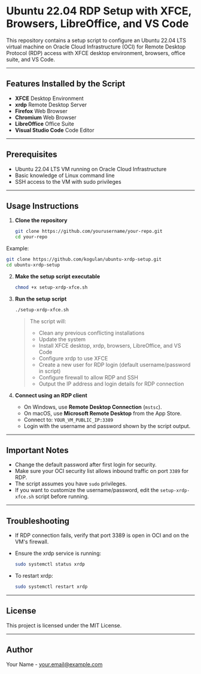 
# Ubuntu 22.04 RDP Setup with XFCE, Browsers, LibreOffice, and VS Code

This repository contains a setup script to configure an Ubuntu 22.04 LTS virtual machine on Oracle Cloud Infrastructure (OCI) for Remote Desktop Protocol (RDP) access with XFCE desktop environment, browsers, office suite, and VS Code.

---

## Features Installed by the Script

- **XFCE** Desktop Environment  
- **xrdp** Remote Desktop Server  
- **Firefox** Web Browser  
- **Chromium** Web Browser  
- **LibreOffice** Office Suite  
- **Visual Studio Code** Code Editor  

---

## Prerequisites

- Ubuntu 22.04 LTS VM running on Oracle Cloud Infrastructure  
- Basic knowledge of Linux command line  
- SSH access to the VM with sudo privileges  

---

## Usage Instructions

1. **Clone the repository**

   ```bash
   git clone https://github.com/yourusername/your-repo.git
   cd your-repo
   ```
Example:
   ```bash
   git clone https://github.com/kogulan/ubuntu-xrdp-setup.git
   cd ubuntu-xrdp-setup
   ```

2. **Make the setup script executable**

   ```bash
   chmod +x setup-xrdp-xfce.sh
   ```

3. **Run the setup script**

   ```bash
   ./setup-xrdp-xfce.sh
   ```

   > The script will:  
   > - Clean any previous conflicting installations  
   > - Update the system  
   > - Install XFCE desktop, xrdp, browsers, LibreOffice, and VS Code  
   > - Configure xrdp to use XFCE  
   > - Create a new user for RDP login (default username/password in script)  
   > - Configure firewall to allow RDP and SSH  
   > - Output the IP address and login details for RDP connection  

4. **Connect using an RDP client**

   - On Windows, use **Remote Desktop Connection** (`mstsc`).  
   - On macOS, use **Microsoft Remote Desktop** from the App Store.  
   - Connect to: `YOUR_VM_PUBLIC_IP:3389`  
   - Login with the username and password shown by the script output.  

---

## Important Notes

- Change the default password after first login for security.  
- Make sure your OCI security list allows inbound traffic on port `3389` for RDP.  
- The script assumes you have `sudo` privileges.  
- If you want to customize the username/password, edit the `setup-xrdp-xfce.sh` script before running.  

---

## Troubleshooting

- If RDP connection fails, verify that port 3389 is open in OCI and on the VM's firewall.  
- Ensure the xrdp service is running:

  ```bash
  sudo systemctl status xrdp
  ```

- To restart xrdp:

  ```bash
  sudo systemctl restart xrdp
  ```

---

## License

This project is licensed under the MIT License.

---

## Author

Your Name - [your.email@example.com](mailto:your.email@example.com)
